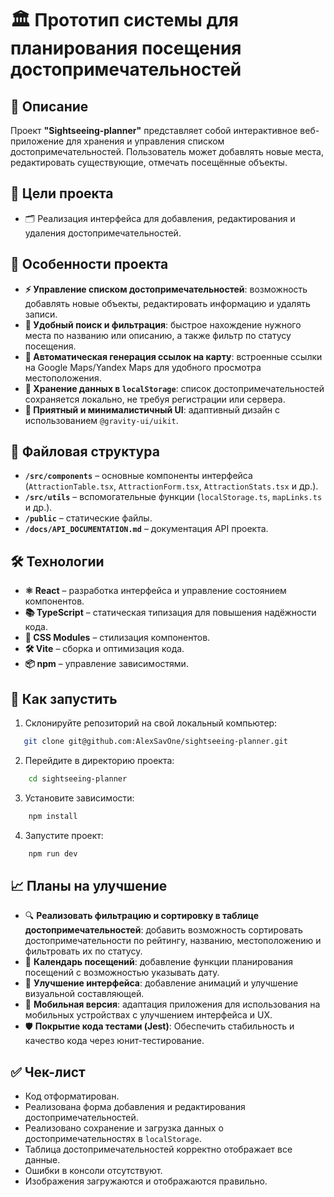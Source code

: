 # 🏛️ Прототип системы для планирования посещения достопримечательностей

## 📝 Описание

Проект **"Sightseeing-planner"** представляет собой интерактивное веб-приложение для хранения и управления списком достопримечательностей. Пользователь может добавлять новые места, редактировать существующие, отмечать посещённые объекты.

## 🎯 Цели проекта

- 🗂 Реализация интерфейса для добавления, редактирования и удаления достопримечательностей.

## 🌟 Особенности проекта

- **⚡ Управление списком достопримечательностей**: возможность добавлять новые объекты, редактировать информацию и удалять записи.
- **🔎 Удобный поиск и фильтрация**: быстрое нахождение нужного места по названию или описанию, а также фильтр по статусу посещения.
- **📌 Автоматическая генерация ссылок на карту**: встроенные ссылки на Google Maps/Yandex Maps для удобного просмотра местоположения.
- **💾 Хранение данных в `localStorage`**: список достопримечательностей сохраняется локально, не требуя регистрации или сервера.
- **🎨 Приятный и минималистичный UI**: адаптивный дизайн с использованием `@gravity-ui/uikit`.

## 📂 Файловая структура

- **`/src/components`** – основные компоненты интерфейса (`AttractionTable.tsx`, `AttractionForm.tsx`, `AttractionStats.tsx` и др.).
- **`/src/utils`** – вспомогательные функции (`localStorage.ts`, `mapLinks.ts` и др.).
- **`/public`** – статические файлы.
- **`/docs/API_DOCUMENTATION.md`** – документация API проекта.

## 🛠️ Технологии

- **⚛️ React** – разработка интерфейса и управление состоянием компонентов.
- **📚 TypeScript** – статическая типизация для повышения надёжности кода.
- **💅 CSS Modules** – стилизация компонентов.
- **🛠️ Vite** – сборка и оптимизация кода.
- **📦 npm** – управление зависимостями.

## 🚀 Как запустить

1. Склонируйте репозиторий на свой локальный компьютер:

```bash
   git clone git@github.com:AlexSavOne/sightseeing-planner.git
```

2. Перейдите в директорию проекта:

```bash
    cd sightseeing-planner
```

3. Установите зависимости:

```bash
    npm install
```

4. Запустите проект:

```bash
    npm run dev
```

## 📈 Планы на улучшение

- 🔍 **Реализовать фильтрацию и сортировку в таблице достопримечательностей**: добавить возможность сортировать достопримечательности по рейтингу, названию, местоположению и фильтровать их по статусу.
- 📅 **Календарь посещений**: добавление функции планирования посещений с возможностью указывать дату.
- 🎨 **Улучшение интерфейса**: добавление анимаций и улучшение визуальной составляющей.
- 📱 **Мобильная версия**: адаптация приложения для использования на мобильных устройствах с улучшением интерфейса и UX.
- 🛡️ **Покрытие кода тестами (Jest)**: Обеспечить стабильность и качество кода через юнит-тестирование.

## ✅ Чек-лист

- Код отформатирован.
- Реализована форма добавления и редактирования достопримечательностей.
- Реализовано сохранение и загрузка данных о достопримечательностях в `localStorage`.
- Таблица достопримечательностей корректно отображает все данные.
- Ошибки в консоли отсутствуют.
- Изображения загружаются и отображаются правильно.
